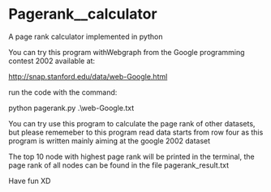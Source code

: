 # Pagerank__calculator
A page rank calculator implemented in python

You can try this program withWebgraph from the Google programming contest 2002 available at:

http://snap.stanford.edu/data/web-Google.html

run the code with the command:

python pagerank.py .\web-Google.txt

You can try use this program to calculate the page rank of other datasets, but please rememeber to this program read data starts from row four as this program is written mainly aiming at the google 2002 dataset

The top 10 node with highest page rank will be printed in the terminal, the page rank of all nodes can be found in the file pagerank_result.txt

Have fun XD
